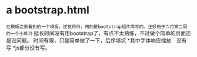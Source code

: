 # a bootstrap.html
`在模板之家看到的一个模板，还觉得行，用的是bootstrap组件库写的。正好用于六月第二周的一个小练习`
    挺长时间没有用bootstrap了，有点不太熟练，不过做个简单的页面还是没问题。
    时间有限，只是简单做了一下，后序填坑
    *其中字体响应缩放　没有写
    *js部分没有写。
